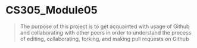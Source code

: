# CS305_Module05

> The purpose of this project is to get acquainted with usage of Github and collaborating with other peers in order to understand the process of editing, collaborating,  forking, and making pull requests on Github
